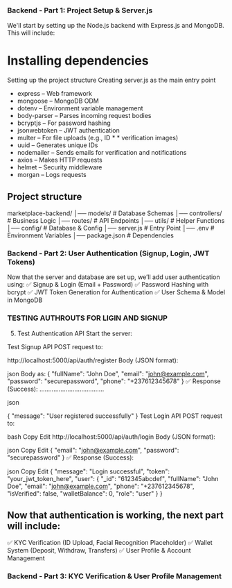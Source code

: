 ### Backend - Part 1: Project Setup & Server.js
We'll start by setting up the Node.js backend with Express.js and MongoDB. This will include:

# Installing dependencies
Setting up the project structure
Creating server.js as the main entry point


* express – Web framework
* mongoose – MongoDB ODM
* dotenv – Environment variable management
* body-parser – Parses incoming request bodies
* bcryptjs – For password hashing
* jsonwebtoken – JWT authentication
* multer – For file uploads (e.g., ID * * verification images)
* uuid – Generates unique IDs
* nodemailer – Sends emails for verification and notifications
* axios – Makes HTTP requests
* helmet – Security middleware
* morgan – Logs requests

## Project structure
marketplace-backend/
│── models/          # Database Schemas
│── controllers/     # Business Logic
│── routes/          # API Endpoints
│── utils/           # Helper Functions
│── config/          # Database & Config
│── server.js        # Entry Point
│── .env             # Environment Variables
│── package.json     # Dependencies

### Backend - Part 2: User Authentication (Signup, Login, JWT Tokens)
Now that the server and database are set up, we’ll add user authentication using:
✅ Signup & Login (Email + Password)
✅ Password Hashing with bcrypt
✅ JWT Token Generation for Authentication
✅ User Schema & Model in MongoDB


### TESTING AUTHROUTS FOR LIGIN AND SIGNUP
5. Test Authentication API
Start the server:


Test Signup API
POST request to:

http://localhost:5000/api/auth/register
Body (JSON format):

json
Body as:
{
    "fullName": "John Doe",
    "email": "john@example.com",
    "password": "securepassword",
    "phone": "+237612345678"
}
✅ Response (Success):
.....................................

json

{
    "message": "User registered successfully"
}
Test Login API
POST request to:

bash
Copy
Edit
http://localhost:5000/api/auth/login
Body (JSON format):

json
Copy
Edit
{
    "email": "john@example.com",
    "password": "securepassword"
}
✅ Response (Success):

json
Copy
Edit
{
    "message": "Login successful",
    "token": "your_jwt_token_here",
    "user": {
        "_id": "612345abcdef",
        "fullName": "John Doe",
        "email": "john@example.com",
        "phone": "+237612345678",
        "isVerified": false,
        "walletBalance": 0,
        "role": "user"
    }
}


## Now that authentication is working, the next part will include:
✅ KYC Verification (ID Upload, Facial Recognition Placeholder)
✅ Wallet System (Deposit, Withdraw, Transfers)
✅ User Profile & Account Management

### Backend - Part 3: KYC Verification & User Profile Management